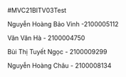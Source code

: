 #MVC21BITV03Test

Nguyễn Hoàng Bảo Vinh -2100005112

Văn Văn Hà - 2100004750

Bùi Thị Tuyết Ngọc - 2100009299

Nguyễn Hoàng Châu - 2100008134
